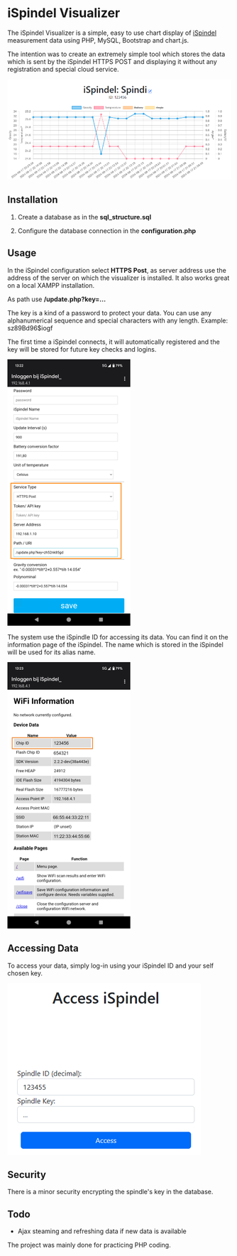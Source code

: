 
# iSpindel Visualizer
  
The iSpindel Visualizer is a simple, easy to use chart display of [iSpindel](https://www.ispindel.de) measurement data using PHP, MySQL, Bootstrap and chart.js.

The intention was to create an extremely simple tool which stores the data which is sent by the iSpindel HTTPS POST and displaying it without any registration and special cloud service.

![Dashboard](assets/dashboard.png)
  
## Installation

1. Create a database as in the **sql_structure.sql**

2. Configure the database connection in the **configuration.php**

## Usage

  In the iSpindel configuration select **HTTPS Post**, as server address use the address of the server on which the visualizer is installed. It also works great on a local XAMPP installation.

As path use **/update.php?key=...**

The key is a kind of a password to protect your data. You can use any alphanumerical sequence and special characters with any length. Example: sz89Bd96$iogf

The first time a iSpindel connects, it will automatically registered and the key will be stored for future key checks and logins.

  ![Post configuration](assets/post_config.png)

The system use the iSpindle ID for accessing its data. You can find it on the information page of the iSpindel.
The name which is stored in the iSpindel will be used for its alias name.

  ![Spindle ID](assets/spindleid.png)

## Accessing Data

To access your data, simply log-in using your iSpindel ID and your self chosen key.

![Login Screen](assets/login.png)

## Security

There is a minor security encrypting the spindle's key in the database.

## Todo

- Ajax steaming and refreshing data if new data is available

The project was mainly done for practicing PHP coding.
